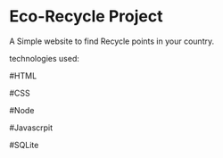 # Eco-Recycle Project

A Simple website to find Recycle points in your country.

technologies used:

#HTML 

#CSS

#Node

#Javascrpit

#SQLite

